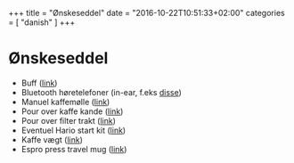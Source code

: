 +++
title = "Ønskeseddel"
date = "2016-10-22T10:51:33+02:00"
categories = [ "danish" ]
+++

# Ønskeseddel

* Buff ([link](https://www.spejdersport.dk/buff-merinould.aspx))
* Bluetooth høretelefoner (in-ear, f.eks [disse](http://www.apple.com/dk/shop/product/MLYF2ZM/A/beatsx-%C3%B8retelefoner-hvid?fnode=f887f526076e7345f0f732b22b7d172047c7bf5b9e8ee591edcb6b839e20b58614845d161d6729fe8c9de6fc4ac55ba0095008e52895b56e721c9dfa61a7cb173027af739323ac07448799e0e2ecc91201387746e17fa8f8fc7bb9e1746410294cf2a6d81fb669a72f0d9eef44fc2c0800d652b17adadf2be6447471230353ee&fs=f%3Dbluetooth%26fh%3D47cf%252B3028))
* Manuel kaffemølle ([link](http://www.rigtigkaffe.dk/manuelle-kaffemoller/8025-espresso-gear-tiamo-kaffemolle.html))
* Pour over kaffe kande ([link](http://www.kaffemekka.dk/shop/735-hario/597-hario-buono-kande-12l-vkb-120/))
* Pour over filter trakt ([link](http://www.kaffemekka.dk/shop/735-hario/695-hario-v60-2-kops-filterholder-i-plastik-vd-02-t/))
* Eventuel Hario start kit ([link](http://www.kaffemekka.dk/shop/735-hario/1024-hario-v60-startpakke/))
* Kaffe vægt ([link](http://www.kaffemekka.dk/shop/735-hario/1023-hario-v60-drip-scale-vst-2000/))
* Espro press travel mug ([link](http://www.kaffemekka.dk/shop/2064-espro/4091-espro-travel-coffee-press-350ml/))
